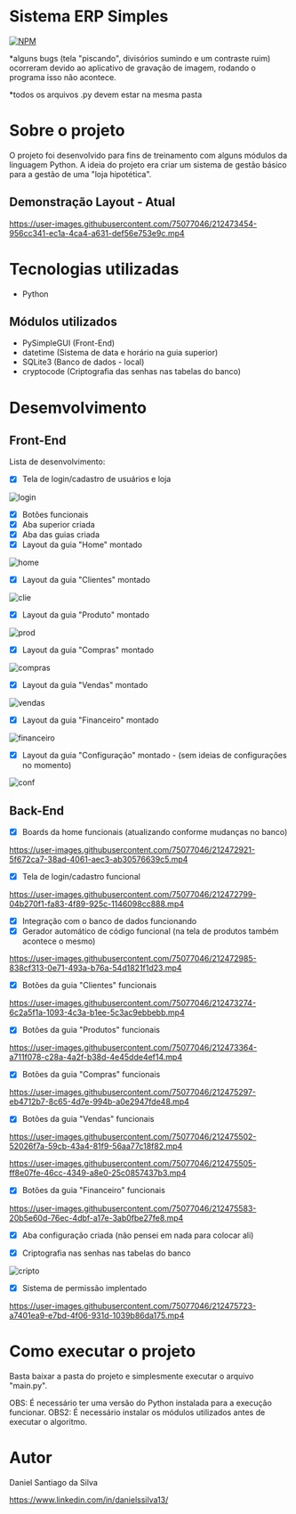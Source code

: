 # Sistema ERP Simples
[![NPM](https://img.shields.io/npm/l/react)](https://github.com/DanSantiago/Sistema-Loja-Completo/blob/main/LICENCE) 

*alguns bugs (tela "piscando", divisórios sumindo e um contraste ruim) ocorreram devido ao aplicativo de gravação de imagem, rodando o programa isso não acontece.

*todos os arquivos .py devem estar na mesma pasta

# Sobre o projeto

O projeto foi desenvolvido para fins de treinamento com alguns módulos da linguagem Python. A ideia do projeto era criar um sistema de gestão básico para a gestão de uma "loja hipotética".  


## Demonstração Layout - Atual 

https://user-images.githubusercontent.com/75077046/212473454-956cc341-ec1a-4ca4-a631-def56e753e9c.mp4

# Tecnologias utilizadas
- Python

## Módulos utilizados
- PySimpleGUI (Front-End)
- datetime (Sistema de data e horário na guia superior)
- SQLite3 (Banco de dados - local)
- cryptocode (Criptografia das senhas nas tabelas do banco)

# Desemvolvimento

## Front-End

Lista de desenvolvimento:

- [x] Tela de login/cadastro de usuários e loja

![login](https://user-images.githubusercontent.com/75077046/212472260-380cb902-9a02-4646-8976-04a0f66f59ff.png)

- [x] Botôes funcionais
- [x] Aba superior criada
- [x] Aba das guias criada
- [x] Layout da guia "Home" montado

![home](https://user-images.githubusercontent.com/75077046/212472271-221e56b3-9be7-4415-90a8-828afbf7ae02.png)

- [x] Layout da guia "Clientes" montado

![clie](https://user-images.githubusercontent.com/75077046/212472276-ef6c452c-abe7-4e10-9bf4-a518ae15cc8e.png)

- [x] Layout da guia "Produto" montado

![prod](https://user-images.githubusercontent.com/75077046/212472285-8b8202d8-66de-4a14-a6bd-911c88727963.png)

- [x] Layout da guia "Compras" montado

![compras](https://user-images.githubusercontent.com/75077046/212472291-97c11980-9127-4916-a7f6-d8eb3aad8785.png)

- [x] Layout da guia "Vendas" montado

![vendas](https://user-images.githubusercontent.com/75077046/212472294-6a67cf2d-29c4-489c-ac30-86e8fe10b867.png)

- [x] Layout da guia "Financeiro" montado

![financeiro](https://user-images.githubusercontent.com/75077046/212472304-b33e7ac8-855a-4cc2-80b5-0293214c31df.png)

- [x] Layout da guia "Configuração" montado - (sem ideias de configurações no momento)

![conf](https://user-images.githubusercontent.com/75077046/212472311-bbb52d20-82e3-45cb-aeb4-1a9eda8771a2.png)

## Back-End

- [x] Boards da home funcionais (atualizando conforme mudanças no banco)

https://user-images.githubusercontent.com/75077046/212472921-5f672ca7-38ad-4061-aec3-ab30576639c5.mp4

- [x] Tela de login/cadastro funcional

https://user-images.githubusercontent.com/75077046/212472799-04b270f1-fa83-4f89-925c-1146098cc888.mp4

- [x] Integração com o banco de dados funcionando
- [x] Gerador automático de código funcional (na tela de produtos também acontece o mesmo)

https://user-images.githubusercontent.com/75077046/212472985-838cf313-0e71-493a-b76a-54d1821f1d23.mp4

- [x] Botões da guia "Clientes" funcionais

https://user-images.githubusercontent.com/75077046/212473274-6c2a5f1a-1093-4c3a-b1ee-5c3ac9ebbebb.mp4

- [x] Botões da guia "Produtos" funcionais

https://user-images.githubusercontent.com/75077046/212473364-a711f078-c28a-4a2f-b38d-4e45dde4ef14.mp4

- [x] Botões da guia "Compras" funcionais

https://user-images.githubusercontent.com/75077046/212475297-eb4712b7-8c65-4d7e-994b-a0e2947fde48.mp4

- [x] Botões da guia "Vendas" funcionais

https://user-images.githubusercontent.com/75077046/212475502-52026f7a-59cb-43a4-81f9-56aa77c18f82.mp4

https://user-images.githubusercontent.com/75077046/212475505-ff8e07fe-46cc-4349-a8e0-25c0857437b3.mp4

- [x] Botões da guia "Financeiro" funcionais

https://user-images.githubusercontent.com/75077046/212475583-20b5e60d-76ec-4dbf-a17e-3ab0fbe27fe8.mp4

- [x] Aba configuração criada (não pensei em nada para colocar ali)

- [x] Criptografia nas senhas nas tabelas do banco

![cripto](https://user-images.githubusercontent.com/75077046/208319576-6218253e-273b-4fe9-9af5-dff752b0a987.png)

- [x] Sistema de permissão implentado

https://user-images.githubusercontent.com/75077046/212475723-a7401ea9-e7bd-4f06-931d-1039b86da175.mp4

# Como executar o projeto

Basta baixar a pasta do projeto e simplesmente executar o arquivo "main.py".

OBS: É necessário ter uma versão do Python instalada para a execução funcionar.
OBS2: É necessário instalar os módulos utilizados antes de executar o algoritmo.

# Autor

Daniel Santiago da Silva

https://www.linkedin.com/in/danielssilva13/
